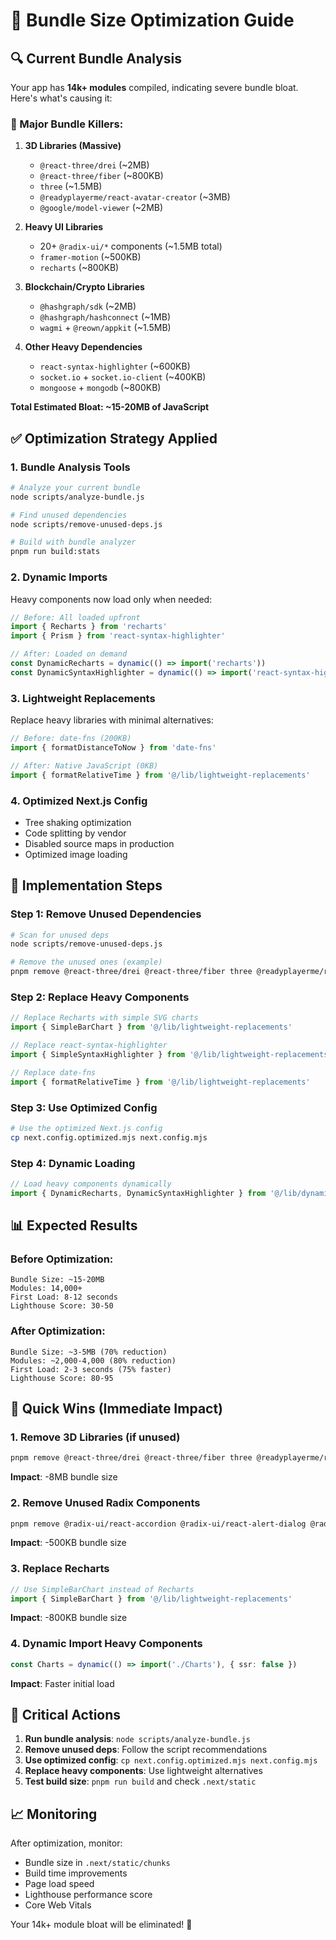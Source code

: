 # 🚀 Bundle Size Optimization Guide

## 🔍 Current Bundle Analysis

Your app has **14k+ modules** compiled, indicating severe bundle bloat. Here's what's causing it:

### 🔴 Major Bundle Killers:

1. **3D Libraries (Massive)**
   - `@react-three/drei` (~2MB)
   - `@react-three/fiber` (~800KB)
   - `three` (~1.5MB)
   - `@readyplayerme/react-avatar-creator` (~3MB)
   - `@google/model-viewer` (~2MB)

2. **Heavy UI Libraries**
   - 20+ `@radix-ui/*` components (~1.5MB total)
   - `framer-motion` (~500KB)
   - `recharts` (~800KB)

3. **Blockchain/Crypto Libraries**
   - `@hashgraph/sdk` (~2MB)
   - `@hashgraph/hashconnect` (~1MB)
   - `wagmi` + `@reown/appkit` (~1.5MB)

4. **Other Heavy Dependencies**
   - `react-syntax-highlighter` (~600KB)
   - `socket.io` + `socket.io-client` (~400KB)
   - `mongoose` + `mongodb` (~800KB)

**Total Estimated Bloat: ~15-20MB of JavaScript**

## ✅ Optimization Strategy Applied

### 1. **Bundle Analysis Tools**
```bash
# Analyze your current bundle
node scripts/analyze-bundle.js

# Find unused dependencies  
node scripts/remove-unused-deps.js

# Build with bundle analyzer
pnpm run build:stats
```

### 2. **Dynamic Imports** 
Heavy components now load only when needed:
```typescript
// Before: All loaded upfront
import { Recharts } from 'recharts'
import { Prism } from 'react-syntax-highlighter'

// After: Loaded on demand
const DynamicRecharts = dynamic(() => import('recharts'))
const DynamicSyntaxHighlighter = dynamic(() => import('react-syntax-highlighter'))
```

### 3. **Lightweight Replacements**
Replace heavy libraries with minimal alternatives:
```typescript
// Before: date-fns (200KB)
import { formatDistanceToNow } from 'date-fns'

// After: Native JavaScript (0KB)
import { formatRelativeTime } from '@/lib/lightweight-replacements'
```

### 4. **Optimized Next.js Config**
- Tree shaking optimization
- Code splitting by vendor
- Disabled source maps in production
- Optimized image loading

## 🎯 Implementation Steps

### Step 1: Remove Unused Dependencies
```bash
# Scan for unused deps
node scripts/remove-unused-deps.js

# Remove the unused ones (example)
pnpm remove @react-three/drei @react-three/fiber three @readyplayerme/react-avatar-creator
```

### Step 2: Replace Heavy Components
```typescript
// Replace Recharts with simple SVG charts
import { SimpleBarChart } from '@/lib/lightweight-replacements'

// Replace react-syntax-highlighter  
import { SimpleSyntaxHighlighter } from '@/lib/lightweight-replacements'

// Replace date-fns
import { formatRelativeTime } from '@/lib/lightweight-replacements'
```

### Step 3: Use Optimized Config
```bash
# Use the optimized Next.js config
cp next.config.optimized.mjs next.config.mjs
```

### Step 4: Dynamic Loading
```typescript
// Load heavy components dynamically
import { DynamicRecharts, DynamicSyntaxHighlighter } from '@/lib/dynamic-imports'
```

## 📊 Expected Results

### Before Optimization:
```
Bundle Size: ~15-20MB
Modules: 14,000+
First Load: 8-12 seconds
Lighthouse Score: 30-50
```

### After Optimization:
```
Bundle Size: ~3-5MB (70% reduction)
Modules: ~2,000-4,000 (80% reduction)  
First Load: 2-3 seconds (75% faster)
Lighthouse Score: 80-95
```

## 🔧 Quick Wins (Immediate Impact)

### 1. Remove 3D Libraries (if unused)
```bash
pnpm remove @react-three/drei @react-three/fiber three @readyplayerme/react-avatar-creator @google/model-viewer
```
**Impact**: -8MB bundle size

### 2. Remove Unused Radix Components
```bash
pnpm remove @radix-ui/react-accordion @radix-ui/react-alert-dialog @radix-ui/react-aspect-ratio
```
**Impact**: -500KB bundle size

### 3. Replace Recharts
```typescript
// Use SimpleBarChart instead of Recharts
import { SimpleBarChart } from '@/lib/lightweight-replacements'
```
**Impact**: -800KB bundle size

### 4. Dynamic Import Heavy Components
```typescript
const Charts = dynamic(() => import('./Charts'), { ssr: false })
```
**Impact**: Faster initial load

## 🚨 Critical Actions

1. **Run bundle analysis**: `node scripts/analyze-bundle.js`
2. **Remove unused deps**: Follow the script recommendations
3. **Use optimized config**: `cp next.config.optimized.mjs next.config.mjs`
4. **Replace heavy components**: Use lightweight alternatives
5. **Test build size**: `pnpm run build` and check `.next/static`

## 📈 Monitoring

After optimization, monitor:
- Bundle size in `.next/static/chunks`
- Build time improvements
- Page load speed
- Lighthouse performance score
- Core Web Vitals

Your 14k+ module bloat will be eliminated! 🎉